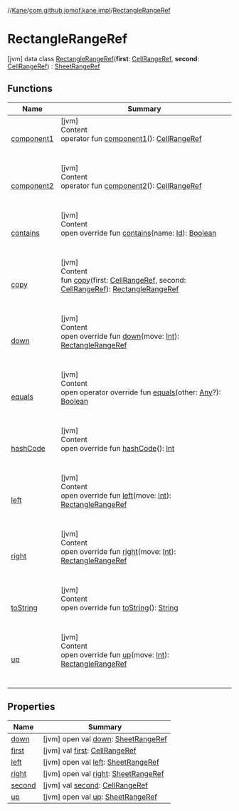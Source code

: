 //[Kane](../../index.md)/[com.github.jomof.kane.impl](../index.md)/[RectangleRangeRef](index.md)



# RectangleRangeRef  
 [jvm] data class [RectangleRangeRef](index.md)(**first**: [CellRangeRef](../-cell-range-ref/index.md), **second**: [CellRangeRef](../-cell-range-ref/index.md)) : [SheetRangeRef](../-sheet-range-ref/index.md)   


## Functions  
  
|  Name|  Summary| 
|---|---|
| <a name="com.github.jomof.kane.impl/RectangleRangeRef/component1/#/PointingToDeclaration/"></a>[component1](component1.md)| <a name="com.github.jomof.kane.impl/RectangleRangeRef/component1/#/PointingToDeclaration/"></a>[jvm]  <br>Content  <br>operator fun [component1](component1.md)(): [CellRangeRef](../-cell-range-ref/index.md)  <br><br><br>
| <a name="com.github.jomof.kane.impl/RectangleRangeRef/component2/#/PointingToDeclaration/"></a>[component2](component2.md)| <a name="com.github.jomof.kane.impl/RectangleRangeRef/component2/#/PointingToDeclaration/"></a>[jvm]  <br>Content  <br>operator fun [component2](component2.md)(): [CellRangeRef](../-cell-range-ref/index.md)  <br><br><br>
| <a name="com.github.jomof.kane.impl/RectangleRangeRef/contains/#kotlin.Any/PointingToDeclaration/"></a>[contains](contains.md)| <a name="com.github.jomof.kane.impl/RectangleRangeRef/contains/#kotlin.Any/PointingToDeclaration/"></a>[jvm]  <br>Content  <br>open override fun [contains](contains.md)(name: [Id](../index.md#%5Bcom.github.jomof.kane.impl%2FId%2F%2F%2FPointingToDeclaration%2F%5D%2FClasslikes%2F-245655576)): [Boolean](https://kotlinlang.org/api/latest/jvm/stdlib/kotlin/-boolean/index.html)  <br><br><br>
| <a name="com.github.jomof.kane.impl/RectangleRangeRef/copy/#com.github.jomof.kane.impl.CellRangeRef#com.github.jomof.kane.impl.CellRangeRef/PointingToDeclaration/"></a>[copy](copy.md)| <a name="com.github.jomof.kane.impl/RectangleRangeRef/copy/#com.github.jomof.kane.impl.CellRangeRef#com.github.jomof.kane.impl.CellRangeRef/PointingToDeclaration/"></a>[jvm]  <br>Content  <br>fun [copy](copy.md)(first: [CellRangeRef](../-cell-range-ref/index.md), second: [CellRangeRef](../-cell-range-ref/index.md)): [RectangleRangeRef](index.md)  <br><br><br>
| <a name="com.github.jomof.kane.impl/RectangleRangeRef/down/#kotlin.Int/PointingToDeclaration/"></a>[down](down.md)| <a name="com.github.jomof.kane.impl/RectangleRangeRef/down/#kotlin.Int/PointingToDeclaration/"></a>[jvm]  <br>Content  <br>open override fun [down](down.md)(move: [Int](https://kotlinlang.org/api/latest/jvm/stdlib/kotlin/-int/index.html)): [RectangleRangeRef](index.md)  <br><br><br>
| <a name="kotlin/Any/equals/#kotlin.Any?/PointingToDeclaration/"></a>[equals](../../com.github.jomof.kane.impl.types/-double-algebraic-type/index.md#%5Bkotlin%2FAny%2Fequals%2F%23kotlin.Any%3F%2FPointingToDeclaration%2F%5D%2FFunctions%2F-245655576)| <a name="kotlin/Any/equals/#kotlin.Any?/PointingToDeclaration/"></a>[jvm]  <br>Content  <br>open operator override fun [equals](../../com.github.jomof.kane.impl.types/-double-algebraic-type/index.md#%5Bkotlin%2FAny%2Fequals%2F%23kotlin.Any%3F%2FPointingToDeclaration%2F%5D%2FFunctions%2F-245655576)(other: [Any](https://kotlinlang.org/api/latest/jvm/stdlib/kotlin/-any/index.html)?): [Boolean](https://kotlinlang.org/api/latest/jvm/stdlib/kotlin/-boolean/index.html)  <br><br><br>
| <a name="kotlin/Any/hashCode/#/PointingToDeclaration/"></a>[hashCode](../../com.github.jomof.kane.impl.types/-double-algebraic-type/index.md#%5Bkotlin%2FAny%2FhashCode%2F%23%2FPointingToDeclaration%2F%5D%2FFunctions%2F-245655576)| <a name="kotlin/Any/hashCode/#/PointingToDeclaration/"></a>[jvm]  <br>Content  <br>open override fun [hashCode](../../com.github.jomof.kane.impl.types/-double-algebraic-type/index.md#%5Bkotlin%2FAny%2FhashCode%2F%23%2FPointingToDeclaration%2F%5D%2FFunctions%2F-245655576)(): [Int](https://kotlinlang.org/api/latest/jvm/stdlib/kotlin/-int/index.html)  <br><br><br>
| <a name="com.github.jomof.kane.impl/RectangleRangeRef/left/#kotlin.Int/PointingToDeclaration/"></a>[left](left.md)| <a name="com.github.jomof.kane.impl/RectangleRangeRef/left/#kotlin.Int/PointingToDeclaration/"></a>[jvm]  <br>Content  <br>open override fun [left](left.md)(move: [Int](https://kotlinlang.org/api/latest/jvm/stdlib/kotlin/-int/index.html)): [RectangleRangeRef](index.md)  <br><br><br>
| <a name="com.github.jomof.kane.impl/RectangleRangeRef/right/#kotlin.Int/PointingToDeclaration/"></a>[right](right.md)| <a name="com.github.jomof.kane.impl/RectangleRangeRef/right/#kotlin.Int/PointingToDeclaration/"></a>[jvm]  <br>Content  <br>open override fun [right](right.md)(move: [Int](https://kotlinlang.org/api/latest/jvm/stdlib/kotlin/-int/index.html)): [RectangleRangeRef](index.md)  <br><br><br>
| <a name="com.github.jomof.kane.impl/RectangleRangeRef/toString/#/PointingToDeclaration/"></a>[toString](to-string.md)| <a name="com.github.jomof.kane.impl/RectangleRangeRef/toString/#/PointingToDeclaration/"></a>[jvm]  <br>Content  <br>open override fun [toString](to-string.md)(): [String](https://kotlinlang.org/api/latest/jvm/stdlib/kotlin/-string/index.html)  <br><br><br>
| <a name="com.github.jomof.kane.impl/RectangleRangeRef/up/#kotlin.Int/PointingToDeclaration/"></a>[up](up.md)| <a name="com.github.jomof.kane.impl/RectangleRangeRef/up/#kotlin.Int/PointingToDeclaration/"></a>[jvm]  <br>Content  <br>open override fun [up](up.md)(move: [Int](https://kotlinlang.org/api/latest/jvm/stdlib/kotlin/-int/index.html)): [RectangleRangeRef](index.md)  <br><br><br>


## Properties  
  
|  Name|  Summary| 
|---|---|
| <a name="com.github.jomof.kane.impl/RectangleRangeRef/down/#/PointingToDeclaration/"></a>[down](index.md#%5Bcom.github.jomof.kane.impl%2FRectangleRangeRef%2Fdown%2F%23%2FPointingToDeclaration%2F%5D%2FProperties%2F-245655576)| <a name="com.github.jomof.kane.impl/RectangleRangeRef/down/#/PointingToDeclaration/"></a> [jvm] open val [down](index.md#%5Bcom.github.jomof.kane.impl%2FRectangleRangeRef%2Fdown%2F%23%2FPointingToDeclaration%2F%5D%2FProperties%2F-245655576): [SheetRangeRef](../-sheet-range-ref/index.md)   <br>
| <a name="com.github.jomof.kane.impl/RectangleRangeRef/first/#/PointingToDeclaration/"></a>[first](first.md)| <a name="com.github.jomof.kane.impl/RectangleRangeRef/first/#/PointingToDeclaration/"></a> [jvm] val [first](first.md): [CellRangeRef](../-cell-range-ref/index.md)   <br>
| <a name="com.github.jomof.kane.impl/RectangleRangeRef/left/#/PointingToDeclaration/"></a>[left](index.md#%5Bcom.github.jomof.kane.impl%2FRectangleRangeRef%2Fleft%2F%23%2FPointingToDeclaration%2F%5D%2FProperties%2F-245655576)| <a name="com.github.jomof.kane.impl/RectangleRangeRef/left/#/PointingToDeclaration/"></a> [jvm] open val [left](index.md#%5Bcom.github.jomof.kane.impl%2FRectangleRangeRef%2Fleft%2F%23%2FPointingToDeclaration%2F%5D%2FProperties%2F-245655576): [SheetRangeRef](../-sheet-range-ref/index.md)   <br>
| <a name="com.github.jomof.kane.impl/RectangleRangeRef/right/#/PointingToDeclaration/"></a>[right](index.md#%5Bcom.github.jomof.kane.impl%2FRectangleRangeRef%2Fright%2F%23%2FPointingToDeclaration%2F%5D%2FProperties%2F-245655576)| <a name="com.github.jomof.kane.impl/RectangleRangeRef/right/#/PointingToDeclaration/"></a> [jvm] open val [right](index.md#%5Bcom.github.jomof.kane.impl%2FRectangleRangeRef%2Fright%2F%23%2FPointingToDeclaration%2F%5D%2FProperties%2F-245655576): [SheetRangeRef](../-sheet-range-ref/index.md)   <br>
| <a name="com.github.jomof.kane.impl/RectangleRangeRef/second/#/PointingToDeclaration/"></a>[second](second.md)| <a name="com.github.jomof.kane.impl/RectangleRangeRef/second/#/PointingToDeclaration/"></a> [jvm] val [second](second.md): [CellRangeRef](../-cell-range-ref/index.md)   <br>
| <a name="com.github.jomof.kane.impl/RectangleRangeRef/up/#/PointingToDeclaration/"></a>[up](index.md#%5Bcom.github.jomof.kane.impl%2FRectangleRangeRef%2Fup%2F%23%2FPointingToDeclaration%2F%5D%2FProperties%2F-245655576)| <a name="com.github.jomof.kane.impl/RectangleRangeRef/up/#/PointingToDeclaration/"></a> [jvm] open val [up](index.md#%5Bcom.github.jomof.kane.impl%2FRectangleRangeRef%2Fup%2F%23%2FPointingToDeclaration%2F%5D%2FProperties%2F-245655576): [SheetRangeRef](../-sheet-range-ref/index.md)   <br>

